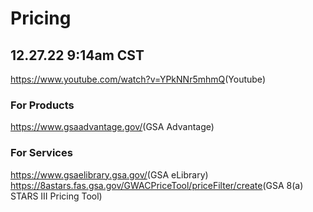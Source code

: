 # Pricing
12.27.22 9:14am CST
-------------------

<https://www.youtube.com/watch?v=YPkNNr5mhmQ>(Youtube)

### For Products
<https://www.gsaadvantage.gov/>(GSA Advantage)

### For Services
<https://www.gsaelibrary.gsa.gov/>(GSA eLibrary)
<https://8astars.fas.gsa.gov/GWACPriceTool/priceFilter/create>(GSA 8(a) STARS III Pricing Tool)
